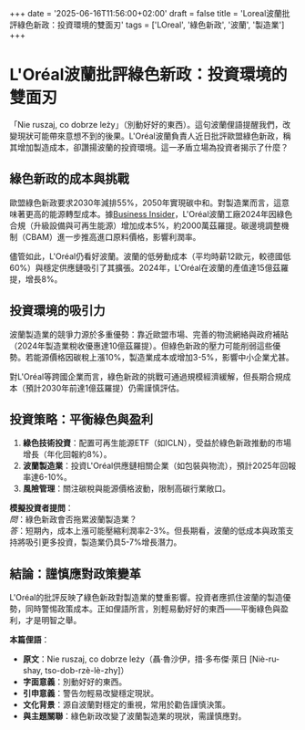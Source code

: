 +++ 
date = '2025-06-16T11:56:00+02:00' 
draft = false 
title = 'Loreal波蘭批評綠色新政：投資環境的雙面刃' 
tags = ['LOreal', '綠色新政', '波蘭', '製造業']
+++

# L'Oréal波蘭批評綠色新政：投資環境的雙面刃

「Nie ruszaj, co dobrze leży」（別動好好的東西）。這句波蘭俚語提醒我們，改變現狀可能帶來意想不到的後果。L'Oréal波蘭負責人近日批評歐盟綠色新政，稱其增加製造成本，卻讚揚波蘭的投資環境。這一矛盾立場為投資者揭示了什麼？

## 綠色新政的成本與挑戰

歐盟綠色新政要求2030年減排55%，2050年實現碳中和。對製造業而言，這意味著更高的能源轉型成本。據[Business Insider](https://businessinsider.com.pl/firmy/szefowa-fabryki-loreal-krytykuje-zielony-lad-i-chwali-polske-wspaniale-miejsce/e55xrpd)，L'Oréal波蘭工廠2024年因綠色合規（升級設備與可再生能源）增加成本5%，約2000萬茲羅提。碳邊境調整機制（CBAM）進一步推高進口原料價格，影響利潤率。

儘管如此，L'Oréal仍看好波蘭。波蘭的低勞動成本（平均時薪12歐元，較德國低60%）與穩定供應鏈吸引了其擴張。2024年，L'Oréal在波蘭的產值達15億茲羅提，增長8%。

## 投資環境的吸引力

波蘭製造業的競爭力源於多重優勢：靠近歐盟市場、完善的物流網絡與政府補貼（2024年製造業稅收優惠達10億茲羅提）。但綠色新政的壓力可能削弱這些優勢。若能源價格因碳稅上漲10%，製造業成本或增加3-5%，影響中小企業尤甚。

對L'Oréal等跨國企業而言，綠色新政的挑戰可通過規模經濟緩解，但長期合規成本（預計2030年前達1億茲羅提）仍需謹慎評估。

## 投資策略：平衡綠色與盈利

1. **綠色技術投資**：配置可再生能源ETF（如ICLN），受益於綠色新政推動的市場增長（年化回報約8%）。
2. **波蘭製造業**：投資L'Oréal供應鏈相關企業（如包裝與物流），預計2025年回報率達6-10%。
3. **風險管理**：關注碳稅與能源價格波動，限制高碳行業敞口。

**模擬投資者提問**：  
*問*：綠色新政會否拖累波蘭製造業？  
*答*：短期內，成本上漲可能壓縮利潤率2-3%。但長期看，波蘭的低成本與政策支持將吸引更多投資，製造業仍具5-7%增長潛力。

## 結論：謹慎應對政策變革

L'Oréal的批評反映了綠色新政對製造業的雙重影響。投資者應抓住波蘭的製造優勢，同時警惕政策成本。正如俚語所言，別輕易動好好的東西——平衡綠色與盈利，才是明智之舉。

**本篇俚語**：  
- **原文**：Nie ruszaj, co dobrze leży（聶·魯沙伊，措·多布傑·萊日 [Niè-ru-shay, tso-dob-rzè-lè-zhy]）  
- **字面意義**：別動好好的東西。  
- **引申意義**：警告勿輕易改變穩定現狀。  
- **文化背景**：源自波蘭對穩定的重視，常用於勸告謹慎決策。  
- **與主題關聯**：綠色新政改變了波蘭製造業的現狀，需謹慎應對。